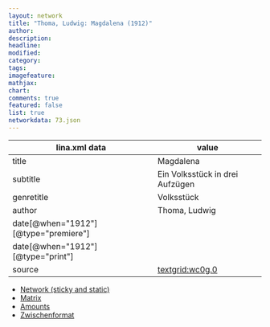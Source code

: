 ```yaml
---
layout: network
title: "Thoma, Ludwig: Magdalena (1912)"
author:
description:
headline:
modified:
category:
tags:
imagefeature: 
mathjax: 
chart: 
comments: true
featured: false
list: true
networkdata: 73.json
---
```

lina.xml data  | value
------------- | -------------
title|Magdalena
subtitle|Ein Volksstück in drei Aufzügen
genretitle|Volksstück
author|Thoma, Ludwig
date[@when="1912"][@type="premiere"]|
date[@when="1912"][@type="print"]|
source|[textgrid:wc0g.0](https://textgridlab.org/1.0/tgcrud-public/rest/textgrid:wc0g.0/data)



* [Network (sticky and static)](/network73)
* [Matrix](/matrix73)
* [Amounts](/amounts73)
* [Zwischenformat](/lina73 )
